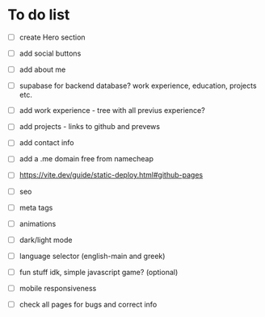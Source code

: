 # To do list



- [ ] create Hero section
- [ ] add social buttons

- [ ] add about me
- [ ] supabase for backend database? work experience, education, projects etc.
- [ ] add work experience - tree with all previus experience?
- [ ] add projects - links to github and prevews
- [ ] add contact info
  

- [ ] add a .me domain free from namecheap
- [ ] https://vite.dev/guide/static-deploy.html#github-pages
- [ ] seo
- [ ] meta tags



- [ ] animations
- [ ] dark/light mode
- [ ] language selector (english-main and greek)
- [ ] fun stuff idk, simple javascript game? (optional) 

- [ ] mobile responsiveness
- [ ] check all pages for bugs and correct info
